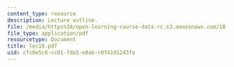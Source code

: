 ```yaml
---
content_type: resource
description: Lecture outline.
file: /media/https%3A/open-learning-course-data-rc.s3.amazonaws.com/18-443-statistics-for-applications-fall-2003/cfc0e5c6cc01fda5e8abc0f41d1243fa_lec18.pdf
file_type: application/pdf
resourcetype: Document
title: lec18.pdf
uid: cfc0e5c6-cc01-fda5-e8ab-c0f41d1243fa
---
```

